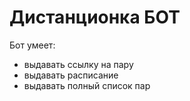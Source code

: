 # Дистанционка БОТ

Бот умеет:
* выдавать ссылку на пару
* выдавать расписание
* выдавать полный список пар
